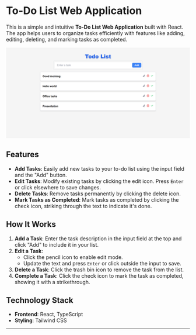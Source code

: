 # To-Do List Web Application

This is a simple and intuitive **To-Do List Web Application** built with React. The app helps users to organize tasks efficiently with features like adding, editing, deleting, and marking tasks as completed.

![Todo List Web App](./public/images/TS-Todo.png)

## Features

- **Add Tasks**: Easily add new tasks to your to-do list using the input field and the "Add" button.
- **Edit Tasks**: Modify existing tasks by clicking the edit icon. Press `Enter` or click elsewhere to save changes.
- **Delete Tasks**: Remove tasks permanently by clicking the delete icon.
- **Mark Tasks as Completed**: Mark tasks as completed by clicking the check icon, striking through the text to indicate it's done.

## How It Works

1. **Add a Task**: Enter the task description in the input field at the top and click "Add" to include it in your list.
2. **Edit a Task**:
   - Click the pencil icon to enable edit mode.
   - Update the text and press `Enter` or click outside the input to save.
3. **Delete a Task**: Click the trash bin icon to remove the task from the list.
4. **Complete a Task**: Click the check icon to mark the task as completed, showing it with a strikethrough.

## Technology Stack

- **Frontend**: React, TypeScript
- **Styling**: Tailwind CSS

---
